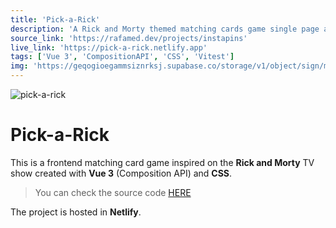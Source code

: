 ```yaml
---
title: 'Pick-a-Rick'
description: 'A Rick and Morty themed matching cards game single page application with dark mode'
source_link: 'https://rafamed.dev/projects/instapins'
live_link: 'https://pick-a-rick.netlify.app'
tags: ['Vue 3', 'CompositionAPI', 'CSS', 'Vitest']
img: 'https://geqogioegammsiznrksj.supabase.co/storage/v1/object/sign/media/projects/pick-a-rick.jpg?token=eyJhbGciOiJIUzI1NiIsInR5cCI6IkpXVCJ9.eyJ1cmwiOiJtZWRpYS9wcm9qZWN0cy9waWNrLWEtcmljay5qcGciLCJpYXQiOjE2NjAzMjEyMjksImV4cCI6MTk3NTY4MTIyOX0.KPWkWoweSkKcd6w9YOaawSUnejPl_19gbDk3G2PRHgs&t=2022-08-12T16%3A20%3A29.896Z'
---
```


![pick-a-rick](https://geqogioegammsiznrksj.supabase.co/storage/v1/object/sign/media/projects/pick-a-rick-tour.gif?token=eyJhbGciOiJIUzI1NiIsInR5cCI6IkpXVCJ9.eyJ1cmwiOiJtZWRpYS9wcm9qZWN0cy9waWNrLWEtcmljay10b3VyLmdpZiIsImlhdCI6MTY2MDMyMzAzMCwiZXhwIjoxOTc1NjgzMDMwfQ.txco9fbHMwETOmr5BEjojGcwQEsJJEsM4EdTYGk6z7I&t=2022-08-12T16%3A50%3A30.221Z)

# Pick-a-Rick

This is a frontend matching card game inspired on the **Rick and Morty** TV show created with **Vue 3** (Composition API) and **CSS**.

> You can check the source code [HERE](https://github.com/rafamedtech/pick-a-rick)

The project is hosted in **Netlify**.
